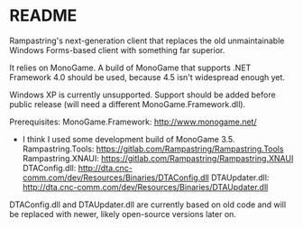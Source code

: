 # README #

Rampastring's next-generation client that replaces the old unmaintainable Windows Forms-based client with something far superior.

It relies on MonoGame. A build of MonoGame that supports .NET Framework 4.0 should be used, because 4.5 isn't widespread enough yet.

Windows XP is currently unsupported. Support should be added before public release (will need a different MonoGame.Framework.dll).

Prerequisites:
MonoGame.Framework: http://www.monogame.net/
 - I think I used some development build of MonoGame 3.5.
Rampastring.Tools: https://gitlab.com/Rampastring/Rampastring.Tools
Rampastring.XNAUI: https://gitlab.com/Rampastring/Rampastring.XNAUI
DTAConfig.dll: http://dta.cnc-comm.com/dev/Resources/Binaries/DTAConfig.dll
DTAUpdater.dll: http://dta.cnc-comm.com/dev/Resources/Binaries/DTAUpdater.dll

DTAConfig.dll and DTAUpdater.dll are currently based on old code and will be replaced with newer, likely open-source versions later on.